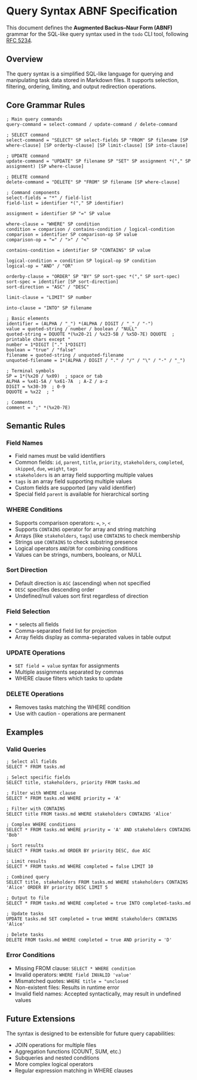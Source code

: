 # Query Syntax ABNF Specification

This document defines the **Augmented Backus–Naur Form (ABNF)** grammar for the SQL-like query syntax used in the `todo` CLI tool, following [RFC 5234](https://tools.ietf.org/html/rfc5234).

## Overview

The query syntax is a simplified SQL-like language for querying and manipulating task data stored in Markdown files. It supports selection, filtering, ordering, limiting, and output redirection operations.

## Core Grammar Rules

```abnf
; Main query commands
query-command = select-command / update-command / delete-command

; SELECT command
select-command = "SELECT" SP select-fields SP "FROM" SP filename [SP where-clause] [SP orderby-clause] [SP limit-clause] [SP into-clause]

; UPDATE command
update-command = "UPDATE" SP filename SP "SET" SP assignment *("," SP assignment) [SP where-clause]

; DELETE command
delete-command = "DELETE" SP "FROM" SP filename [SP where-clause]

; Command components
select-fields = "*" / field-list
field-list = identifier *("," SP identifier)

assignment = identifier SP "=" SP value

where-clause = "WHERE" SP condition
condition = comparison / contains-condition / logical-condition
comparison = identifier SP comparison-op SP value
comparison-op = "=" / ">" / "<"

contains-condition = identifier SP "CONTAINS" SP value

logical-condition = condition SP logical-op SP condition
logical-op = "AND" / "OR"

orderby-clause = "ORDER" SP "BY" SP sort-spec *("," SP sort-spec)
sort-spec = identifier [SP sort-direction]
sort-direction = "ASC" / "DESC"

limit-clause = "LIMIT" SP number

into-clause = "INTO" SP filename

; Basic elements
identifier = (ALPHA / "_") *(ALPHA / DIGIT / "_" / "-")
value = quoted-string / number / boolean / "NULL"
quoted-string = DQUOTE *(%x20-21 / %x23-5B / %x5D-7E) DQUOTE  ; printable chars except "
number = 1*DIGIT ["." 1*DIGIT]
boolean = "true" / "false"
filename = quoted-string / unquoted-filename
unquoted-filename = 1*(ALPHA / DIGIT / "." / "/" / "\" / "-" / "_")

; Terminal symbols
SP = 1*(%x20 / %x09)  ; space or tab
ALPHA = %x41-5A / %x61-7A  ; A-Z / a-z
DIGIT = %x30-39  ; 0-9
DQUOTE = %x22  ; "

; Comments
comment = ";" *(%x20-7E)
```

## Semantic Rules

### Field Names
- Field names must be valid identifiers
- Common fields: `id`, `parent`, `title`, `priority`, `stakeholders`, `completed`, `skipped`, `due`, `weight`, `tags`
- `stakeholders` is an array field supporting multiple values
- `tags` is an array field supporting multiple values
- Custom fields are supported (any valid identifier)
- Special field `parent` is available for hierarchical sorting

### WHERE Conditions
- Supports comparison operators: `=`, `>`, `<`
- Supports `CONTAINS` operator for array and string matching
- Arrays (like `stakeholders`, `tags`) use `CONTAINS` to check membership
- Strings use `CONTAINS` to check substring presence
- Logical operators `AND`/`OR` for combining conditions
- Values can be strings, numbers, booleans, or NULL

### Sort Direction
- Default direction is `ASC` (ascending) when not specified
- `DESC` specifies descending order
- Undefined/null values sort first regardless of direction

### Field Selection
- `*` selects all fields
- Comma-separated field list for projection
- Array fields display as comma-separated values in table output

### UPDATE Operations
- `SET field = value` syntax for assignments
- Multiple assignments separated by commas
- WHERE clause filters which tasks to update

### DELETE Operations
- Removes tasks matching the WHERE condition
- Use with caution - operations are permanent

## Examples

### Valid Queries
```
; Select all fields
SELECT * FROM tasks.md

; Select specific fields
SELECT title, stakeholders, priority FROM tasks.md

; Filter with WHERE clause
SELECT * FROM tasks.md WHERE priority = 'A'

; Filter with CONTAINS
SELECT title FROM tasks.md WHERE stakeholders CONTAINS 'Alice'

; Complex WHERE conditions
SELECT * FROM tasks.md WHERE priority = 'A' AND stakeholders CONTAINS 'Bob'

; Sort results
SELECT * FROM tasks.md ORDER BY priority DESC, due ASC

; Limit results
SELECT * FROM tasks.md WHERE completed = false LIMIT 10

; Combined query
SELECT title, stakeholders FROM tasks.md WHERE stakeholders CONTAINS 'Alice' ORDER BY priority DESC LIMIT 5

; Output to file
SELECT * FROM tasks.md WHERE completed = true INTO completed-tasks.md

; Update tasks
UPDATE tasks.md SET completed = true WHERE stakeholders CONTAINS 'Alice'

; Delete tasks
DELETE FROM tasks.md WHERE completed = true AND priority = 'D'
```

### Error Conditions
- Missing FROM clause: `SELECT * WHERE condition`
- Invalid operators: `WHERE field INVALID 'value'`
- Mismatched quotes: `WHERE title = "unclosed`
- Non-existent files: Results in runtime error
- Invalid field names: Accepted syntactically, may result in undefined values

## Future Extensions
The syntax is designed to be extensible for future query capabilities:
- JOIN operations for multiple files
- Aggregation functions (COUNT, SUM, etc.)
- Subqueries and nested conditions
- More complex logical operators
- Regular expression matching in WHERE clauses